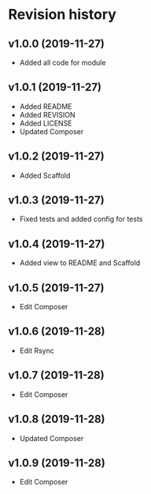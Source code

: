 Revision history
=================================



v1.0.0 (2019-11-27)
---------------------------------

* Added all code for module



v1.0.1 (2019-11-27)
---------------------------------

* Added README
* Added REVISION
* Added LICENSE
* Updated Composer



v1.0.2 (2019-11-27)
---------------------------------

* Added Scaffold


v1.0.3 (2019-11-27)
---------------------------------

* Fixed tests and added config for tests


v1.0.4 (2019-11-27)
---------------------------------

* Added view to README and Scaffold


v1.0.5 (2019-11-27)
---------------------------------

* Edit Composer


v1.0.6 (2019-11-28)
---------------------------------

* Edit Rsync


v1.0.7 (2019-11-28)
---------------------------------

* Edit Composer


v1.0.8 (2019-11-28)
---------------------------------

* Updated Composer


v1.0.9 (2019-11-28)
---------------------------------

* Edit Composer
